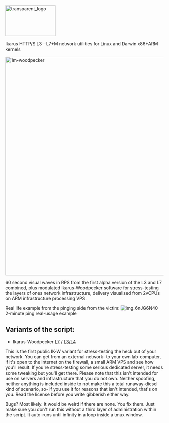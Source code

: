 <img width="160" height="98" alt="transparent_logo" src="https://github.com/user-attachments/assets/e06c5b86-ce77-4276-8937-2b1b1aca60a7" />

Ikarus HTTP/S L3－L7+M network utilities for Linux and Darwin x86+ARM kernels

<img width="2095" height="693" alt="1m-woodpecker" src="https://github.com/user-attachments/assets/76882e72-8eab-4327-896d-6e657e085e2b" />

60 second visual waves in RPS from the first alpha version of the L3 and L7 combined, plus modulated Ikarus-Woodpecker software for stress-testing the layers of ones network infrastructure,
delivery visualised from 2vCPUs on ARM infrastructure processing VPS.

Real life example from the pinging side from the victim:
![img_6nJG6N40](https://github.com/user-attachments/assets/f9a41675-59e3-45d3-852e-dc2ec4bbd132)
2-minute ping real-usage example

## Variants of the script:
- Ikarus-Woodpecker [L7](https://github.com/biopreparat/Ikarus/blob/main/W/IKW1a-p1.sh) / [L3/L4](https://github.com/biopreparat/Ikarus/blob/main/W/IKW1a-p2.sh)

This is the first public IK-W variant for stress-testing the heck out of your network. You can get from an external network- to your own lab-computer, if it's open to the internet on the firewall, a small ARM VPS and see how you'll result. If you're stress-testing some serious dedicated server, it needs some tweaking but you'll get there. Please note that this isn't intended for use on servers and infrastructure that you do not own. Neither spoofing, neither anything is included inside to not make this a total runaway-diesel kind of scenario, so- if you use it for reasons that isn't intended, that's on you. Read the license before you write gibberish either way.

Bugs? Most likely. It would be weird if there are none. You fix them. Just make sure you don't run this without a third layer of administration within the script. It auto-runs until infinity in a loop inside a tmux window.
